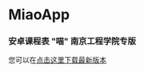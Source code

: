 # MiaoApp
### 安卓课程表 "喵" 南京工程学院专版

您可以在[点击这里下载最新版本](http://darkme.cn:8880/android/miao/apk "V 0.1.7")

